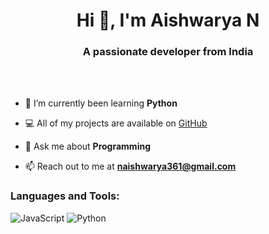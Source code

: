 <h1 align="center">Hi 👋, I'm Aishwarya N</h1>
<h3 align="center">A passionate developer from India </h3>

<br>
<br>

- 🌱 I’m currently been learning **Python**
  
- 💻 All of my projects are available on [GitHub](https://github.com/Nithingowda16)

- 💬 Ask me about **Programming**

- 📫 Reach out to me at **naishwarya361@gmail.com**


<h3 align="left">Languages and Tools:</h3>

 ![JavaScript](https://img.shields.io/badge/javascript-%23323330.svg?style=flat&logo=javascript&logoColor=%23F7DF1E) ![Python](https://img.shields.io/badge/python-3670A0?style=flat&logo=python&logoColor=ffdd54)

